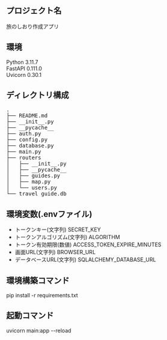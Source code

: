 ## プロジェクト名
旅のしおり作成アプリ

## 環境
Python 3.11.7  
FastAPI 0.111.0  
Uvicorn 0.30.1  

## ディレクトリ構成
<pre>
.
├── README.md
├── __init__.py
├── __pycache__
├── auth.py
├── config.py
├── database.py
├── main.py
├── routers
│   ├── __init__.py
│   ├── __pycache__
│   ├── guides.py
│   ├── map.py
│   └── users.py
└── travel_guide.db
</pre>

## 環境変数(.envファイル)
- トークンキー(文字列)
SECRET_KEY
- トークンアルゴリズム(文字列)
ALGORITHM
- トークン有効期限(数値)
ACCESS_TOKEN_EXPIRE_MINUTES
- 画面URL(文字列)
BROWSER_URL
- データベースURL(文字列)
SQLALCHEMY_DATABASE_URL

## 環境構築コマンド
pip install -r requirements.txt

## 起動コマンド
uvicorn main:app --reload
